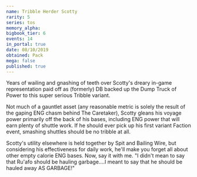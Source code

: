 ```yaml
---
name: Tribble Herder Scotty
rarity: 5
series: tos
memory_alpha:
bigbook_tier: 6
events: 14
in_portal: true
date: 08/10/2019
obtained: Pack
mega: false
published: true
---
```


Years of wailing and gnashing of teeth over Scotty's dreary in-game representation paid off as (formerly) DB backed up the Dump Truck of Power to this super serious Tribble variant.

Not much of a gauntlet asset (any reasonable metric is solely the result of the gaping ENG chasm behind The Caretaker), Scotty gleans his voyage power primarily off the back of his bases, including ENG power that will earn plenty of shuttle work. If he should ever pick up his first variant Faction event, smashing shuttles should be no tribble at all.

Scotty's utility elsewhere is held together by Spit and Bailing Wire, but considering his effectiveness for daily work, he'll make you forget all about other empty calorie ENG bases. Now, say it with me. "I didn't mean to say that Ru'afo should be hauling garbage....I meant to say that he should be hauled away AS GARBAGE!"

